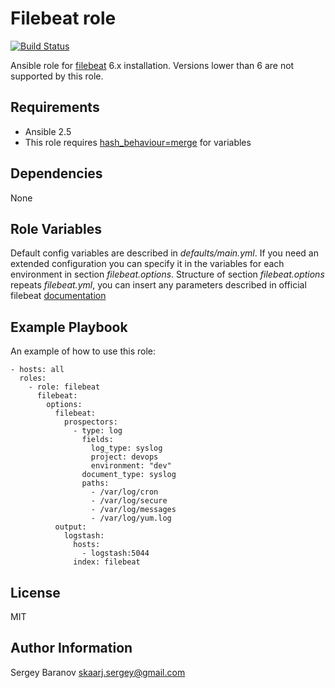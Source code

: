 Filebeat role
=========
[![Build Status](https://api.travis-ci.org/skarj/ansible-role-filebeat.svg?branch=master)](https://travis-ci.org/skarj/ansible-role-filebeat)

Ansible role for [filebeat](https://www.elastic.co/products/beats/filebeat) 6.x installation.
Versions lower than 6 are not supported by this role.

Requirements
------------

* Ansible 2.5
* This role requires [hash_behaviour=merge](http://docs.ansible.com/ansible/intro_configuration.html#hash-behaviour) for variables


Dependencies
------------

None


Role Variables
--------------

Default config variables are described in *defaults/main.yml*.
If you need an extended configuration you can specify it in the variables for each environment in section *filebeat.options*.
Structure of section *filebeat.options* repeats *filebeat.yml*, you can insert any parameters described in official filebeat [documentation](https://www.elastic.co/guide/en/beats/filebeat/current/filebeat-configuration-details.html)


Example Playbook
----------------

An example of how to use this role:

    - hosts: all
      roles:
        - role: filebeat
          filebeat:
            options:
              filebeat:
                prospectors:
                  - type: log
                    fields:
                      log_type: syslog
                      project: devops
                      environment: "dev"
                    document_type: syslog
                    paths:
                      - /var/log/cron
                      - /var/log/secure
                      - /var/log/messages
                      - /var/log/yum.log
              output:
                logstash:
                  hosts:
                    - logstash:5044
                  index: filebeat


License
-------

MIT


Author Information
------------------

Sergey Baranov <skaarj.sergey@gmail.com>
